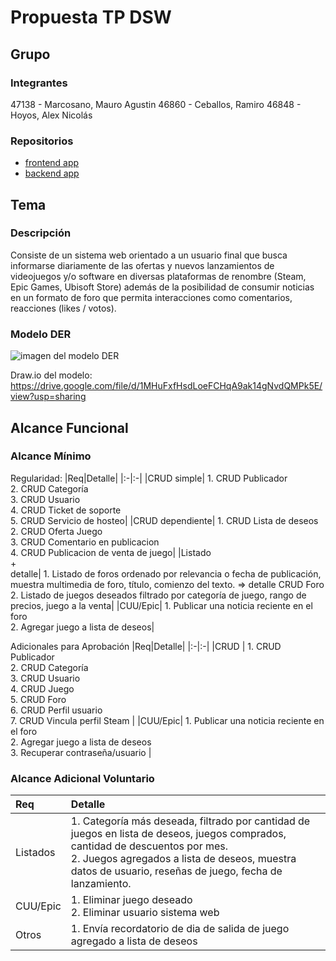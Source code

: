 # Propuesta TP DSW

## Grupo

### Integrantes

47138 - Marcosano, Mauro Agustin
46860 - Ceballos, Ramiro
46848 - Hoyos, Alex Nicolás

### Repositorios

- [frontend app](https://github.com/AlexNHoyos/dmcoffers-client)
- [backend app](https://github.com/AlexNHoyos/dmcoffers-server-main)

## Tema

### Descripción

Consiste de un sistema web orientado a un usuario final que busca informarse diariamente de las ofertas y nuevos lanzamientos de videojuegos y/o software en diversas plataformas de renombre (Steam, Epic Games, Ubisoft Store) además de la posibilidad de consumir noticias en un formato de foro que permita interacciones como comentarios, reacciones (likes / votos).

### Modelo DER

![imagen del modelo DER](https://drive.google.com/file/d/1kRI9QUqNSeMxy929tgR4-McgSdp707CP/view?usp=sharing)

Draw.io del modelo:
https://drive.google.com/file/d/1MHuFxfHsdLoeFCHqA9ak14gNvdQMPk5E/view?usp=sharing

## Alcance Funcional

### Alcance Mínimo

Regularidad:
|Req|Detalle|
|:-|:-|
|CRUD simple| 1. CRUD Publicador <br>2. CRUD Categoría <br>3. CRUD Usuario <br>4. CRUD Ticket de soporte <br>5. CRUD Servicio de hosteo|
|CRUD dependiente| 1. CRUD Lista de deseos <br>2. CRUD Oferta Juego <br>3. CRUD Comentario en publicacion <br>4. CRUD Publicacion de venta de juego|
|Listado<br>+<br>detalle| 1. Listado de foros ordenado por relevancia o fecha de publicación, muestra multimedia de foro, título, comienzo del texto. => detalle CRUD Foro <br> 2. Listado de juegos deseados filtrado por categoría de juego, rango de precios, juego a la venta|
|CUU/Epic| 1. Publicar una noticia reciente en el foro <br> 2. Agregar juego a lista de deseos|

Adicionales para Aprobación
|Req|Detalle|
|:-|:-|
|CRUD | 1. CRUD Publicador<br> 2. CRUD Categoría<br> 3. CRUD Usuario<br> 4. CRUD Juego<br> 5. CRUD Foro<br> 6. CRUD Perfil usuario<br> 7. CRUD Vincula perfil Steam |
|CUU/Epic| 1. Publicar una noticia reciente en el foro<br> 2. Agregar juego a lista de deseos <br> 3. Recuperar contraseña/usuario |

### Alcance Adicional Voluntario

| Req      | Detalle                                                                                                                                                                                                                                       |
| :------- | :-------------------------------------------------------------------------------------------------------------------------------------------------------------------------------------------------------------------------------------------- |
| Listados | 1. Categoría más deseada, filtrado por cantidad de juegos en lista de deseos, juegos comprados, cantidad de descuentos por mes. <br> 2. Juegos agregados a lista de deseos, muestra datos de usuario, reseñas de juego, fecha de lanzamiento. |
| CUU/Epic | 1. Eliminar juego deseado <br> 2. Eliminar usuario sistema web                                                                                                                                                                                |
| Otros    | 1. Envía recordatorio de dia de salida de juego agregado a lista de deseos                                                                                                                                                                    |
